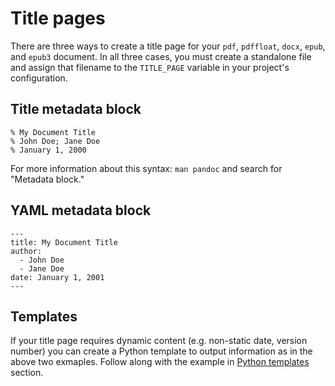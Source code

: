 # Title pages

There are three ways to create a title page for your `pdf`, `pdffloat`, `docx`, `epub`, and `epub3` document. In all three cases, you must create a standalone file and assign that filename to the `TITLE_PAGE` variable in your project's configuration.

## Title metadata block

    % My Document Title
    % John Doe; Jane Doe
    % January 1, 2000

For more information about this syntax: `man pandoc` and search for "Metadata block."

## YAML metadata block

    ---
    title: My Document Title
    author:
      - John Doe
      - Jane Doe
    date: January 1, 2001
    ---

## Templates

If your title page requires dynamic content (e.g. non-static date, version number) you can create a Python template to output information as in the above two exmaples. Follow along with the example in [Python templates](templates.html#python-templates) section.


